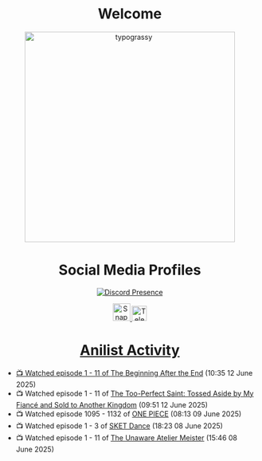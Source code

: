 <div align="center">

# Welcome
<a href="https://github.com/kawarimidoll/typograssy">
    <img alt="typograssy" src="https://typograssy.deno.dev/api?text=%E3%82%88%E3%81%86%E3%81%93%E3%81%9D%E3%81%BF%E3%81%AA%E3%81%95%E3%82%93%20-%20Sheby--&&l0=none&l1=82d9d0&l2=027353&l3=038c4c&l4=01402e&bg=none&frame=none&speed=100&comment=" width="421.99">
</a>

</div>

<div align="center">

# Social Media Profiles

[![Discord Presence](https://lanyard.cnrad.dev/api/612532963938271232)](https://discord.com/users/612532963938271232)


<a href="https://www.snapchat.com/add/a.sheby" title="Snapchat Profile">
    <img src="https://www.freepnglogos.com/uploads/snapchat-logo-png-0.png" width="35" alt="Snapchat Logo" />


<a href="https://t.me/ASheby" title="Telegram Profile">
    <img src="https://www.freepnglogos.com/uploads/telegram-logo-png-0.png" width="30" alt="Telegram Logo" />


</div>

<div align="center">

# Anilist Activity

</div>

<!-- ANILIST_ACTIVITY:start -->

-   📺 Watched episode 1 - 11 of [The Beginning After the End](https://anilist.co/anime/183161) (10:35 12 June 2025)
-   📺 Watched episode 1 - 11 of [The Too-Perfect Saint: Tossed Aside by My Fiancé and Sold to Another Kingdom](https://anilist.co/anime/183275) (09:51 12 June 2025)
-   📺 Watched episode 1095 - 1132 of [ONE PIECE](https://anilist.co/anime/21) (08:13 09 June 2025)
-   📺 Watched episode 1 - 3 of [SKET Dance](https://anilist.co/anime/9863) (18:23 08 June 2025)
-   📺 Watched episode 1 - 11 of [The Unaware Atelier Meister](https://anilist.co/anime/183133) (15:46 08 June 2025)

<!-- ANILIST_ACTIVITY:end -->
